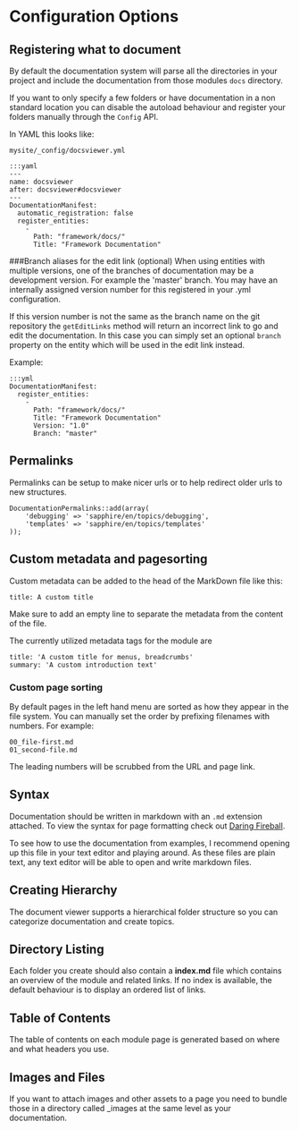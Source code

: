 # Configuration Options

## Registering what to document
	
By default the documentation system will parse all the directories in your 
project and include the documentation from those modules `docs` directory. 

If you want to only specify a few folders or have documentation in a non 
standard location you can disable the autoload behaviour and register your 
folders manually through the `Config` API.

In YAML this looks like:

`mysite/_config/docsviewer.yml`

	:::yaml
	---
	name: docsviewer
	after: docsviewer#docsviewer
	---
	DocumentationManifest:
	  automatic_registration: false
	  register_entities:
	    - 
	      Path: "framework/docs/"
	      Title: "Framework Documentation"

###Branch aliases for the edit link (optional)
When using entities with multiple versions, one of the branches of documentation may be a development version. For example the 'master' branch. You may have an internally assigned version number for this registered in your .yml configuration.

If this version number is not the same as the branch name on the git repository the `getEditLinks` method will return an incorrect link to go and edit the documentation. In this case you can simply set an optional `branch` property on the entity which will be used in the edit link instead.

Example:

	:::yml
	DocumentationManifest:
	  register_entities:
	    - 
	      Path: "framework/docs/"
	      Title: "Framework Documentation"
	      Version: "1.0"
	      Branch: "master"

## Permalinks 

Permalinks can be setup to make nicer urls or to help redirect older urls
to new structures.

	DocumentationPermalinks::add(array(
		'debugging' => 'sapphire/en/topics/debugging',
		'templates' => 'sapphire/en/topics/templates'
	));
	
	
## Custom metadata and pagesorting

Custom metadata can be added to the head of the MarkDown file like this:  

	title: A custom title

Make sure to add an empty line to separate the metadata from the content of
the file. 

The currently utilized metadata tags for the module are

	title: 'A custom title for menus, breadcrumbs'
	summary: 'A custom introduction text'

### Custom page sorting

By default pages in the left hand menu are sorted as how they appear in the file
system. You can manually set the order by prefixing filenames with numbers. For
example:
	
	00_file-first.md
	01_second-file.md

The leading numbers will be scrubbed from the URL and page link.
	

## Syntax

Documentation should be written in markdown with an `.md` extension attached.
To view the syntax for page formatting check out [Daring Fireball](http://daringfireball.net/projects/markdown/syntax).

To see how to use the documentation from examples, I recommend opening up this 
file in your text editor and playing around. As these files are plain text, any
text editor will be able to open and write markdown files.


## Creating Hierarchy

The document viewer supports a hierarchical folder structure so you can categorize 
documentation and create topics.

## Directory Listing

Each folder you create should also contain a __index.md__ file which contains 
an overview of the module and related links. If no index is available, the 
default behaviour is to display an ordered list of links.

## Table of Contents

The table of contents on each module page is generated based on where and what 
headers you use.

## Images and Files

If you want to attach images and other assets to a page you need to bundle those
in a directory called _images at the same level as your documentation.
